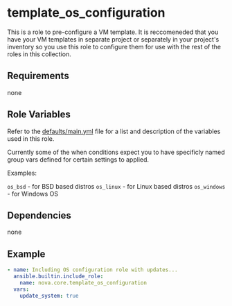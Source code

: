 # template_os_configuration

This is a role to pre-configure a VM template. It is reccomeneded that you have your VM templates in separate project or separately in your project's inventory so you use this role to configure them for use with the rest of the roles in this collection.

## Requirements

none

## Role Variables

Refer to the [defaults/main.yml](https://github.com/novateams/nova.core/blob/main/nova/core/roles/template_os_configuration/defaults/main.yml) file for a list and description of the variables used in this role.

Currently some of the when conditions expect you to have specificly named group vars defined for certain settings to applied.

Examples:

`os_bsd` - for BSD based distros
`os_linux` - for Linux based distros
`os_windows` - for Windows OS

## Dependencies

none

## Example

```yaml
- name: Including OS configuration role with updates...
  ansible.builtin.include_role:
    name: nova.core.template_os_configuration
  vars:
    update_system: true
```
